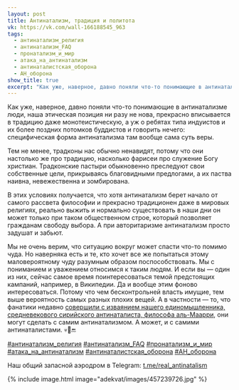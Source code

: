 ```yaml
---
layout: post
title: Антинатализм, традиция и политота
vk: https://vk.com/wall-166188545_963
tags:
  - антинатализм_религия
  - антинатализм_FAQ
  - пронатализм_и_мир
  - атака_на_антинатализм
  - антинаталистская_оборона
  - АН_оборона
show_title: true
excerpt: "Как уже, наверное, давно поняли что-то понимающие в антинатализме люди, наша этическая позиция ни разу не нова, прекрасно вписывается в традицию даже монотеистическую, а уж о ребятах типа индуистов и их более поздних потомков буддистов и говорить нечего: специфическая форма антинатализма там вообще сама суть веры. Тем не менее..."
---
```

Как уже, наверное, давно поняли что-то понимающие в антинатализме люди, наша этическая позиция ни разу не нова, прекрасно вписывается в традицию даже монотеистическую, а уж о ребятах типа индуистов и их более поздних потомков буддистов и говорить нечего: специфическая форма антинатализма там вообще сама суть веры. 

Тем не менее, традконы нас обычно ненавидят, потому что они настолько же про традицию, насколько фарисеи про служение Богу христиан. Традконские пастыри обыкновенно преследуют свои собственные цели, прикрываясь благовидными предлогами, а их паства наивна, невежественна и зомбирована.

В этих условиях получается, что хотя антинатализм берет начало от самого рассвета философии и прекрасно традиционен даже в мировых религиях, реально выжить и нормально существовать в наши дни он может только при таком общественном строе, который позволяет гражданам свободу выбора. А при авторитаризме антинатализм просто задушат и забьют.

Мы не очень верим, что ситуацию вокруг может спасти что-то помимо чуда. Но наверняка есть и те, кто хочет все же попытаться этому маловероятному чуду разумным образом поспособствовать. Мы с пониманием и уважением относимся к таким людям. И если вы — один из них, сейчас самое время поинтересоваться темой предстоящих кампаний, например, в Википедии. Да и вообще этим фоново интересоваться. Потому что чем бесконтрольней власть имущие, тем выше вероятность самых разных плохих вещей. А в частности — то, что фанатики недавно [совершили с изваянием нашего единомышленника, средневекового сирийского антинаталиста, философа аль-Маарри](../eto/145.html), они могут сделать с самим антинатализмом. А может, и с самими антинаталистами. 💀🗿🔚

[#антинатализм_религия](poisk.html#антинатализм_религия)
[#антинатализм_FAQ](poisk.html#антинатализм_FAQ)
[#пронатализм_и_мир](poisk.html#пронатализм_и_мир) 
[#атака_на_антинатализм](poisk.html#атака_на_антинатализм)
[#антинаталистская_оборона](poisk.html#антинаталистская_оборона) 
[#АН_оборона](poisk.html#АН_оборона)

Наш общий запасной аэродром в Telegram: [t.me/real_antinatalism](https://t.me/real_antinatalism)

{% include image.html image="adekvat/images/457239726.jpg" %}
